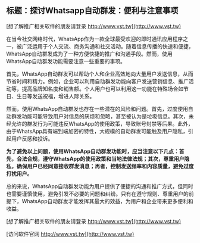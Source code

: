 ## **标题：探讨Whatsapp自动群发：便利与注意事项**

[想了解推广相关软件的朋友请登录 http://www.vst.tw](http://www.vst.tw)

在当今社交网络时代，WhatsApp作为一款全球最受欢迎的即时通讯应用程序之一，被广泛运用于个人交流、商务沟通和社交活动。随着信息传播的快速和便捷，WhatsApp自动群发成为了一种方便快捷的推广和沟通手段。然而，使用WhatsApp自动群发功能需要注意一些重要的事项。

首先，WhatsApp自动群发可以帮助个人和企业高效地向大量用户发送信息，从而节省时间和精力。例如，企业可以利用自动群发功能向客户发送营销信息、推广活动等，提高品牌知名度和销售额。个人用户也可以利用这一功能在特殊场合如节日、生日等发送祝福，增进人际关系。

然而，使用WhatsApp自动群发也存在一些潜在的风险和问题。首先，过度使用自动群发功能可能导致用户对信息的厌烦和忽略，甚至被认为是垃圾信息。其次，未经允许的群发行为可能违反WhatsApp的使用政策，导致账号封禁等后果。此外，由于WhatsApp具有端到端加密的特性，大规模的自动群发可能触及用户隐私，引起用户反感和投诉。

**为了避免以上问题，使用WhatsApp自动群发功能时，应当注意以下几点：首先，合法合规，遵守WhatsApp的使用政策和当地法律法规；其次，尊重用户隐私，确保用户已经同意接收群发消息；再者，控制发送频率和内容质量，避免过度打扰用户。**

总的来说，WhatsApp自动群发功能为用户提供了便捷的沟通和推广方式，但同时也需要谨慎使用，避免引发不必要的问题和纠纷。只有在遵守规则、尊重用户的前提下，WhatsApp自动群发才能发挥其最大的效益，为用户和企业带来更多便利和收益。

[想了解推广相关软件的朋友请登录 http://www.vst.tw](http://www.vst.tw)


[访问软件官网 http://www.vst.tw](http://www.vst.tw)
